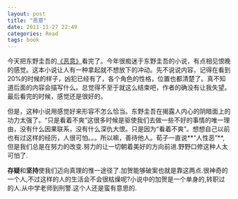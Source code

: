 ```yaml
---
layout: post
title: "恶意"
date: 2011-11-27 22:49
categories: Read
tags: book
---
```


今天把东野圭吾的[《恶意》][1]看完了。今年很痴迷于东野圭吾的小说，有点相见恨晚的感觉。这本小说让人有一种拿起就不想放下的冲动。先不说说内容，记得在看到20%的时候的样子，凶犯已经有了，各个角色的性格，位置也都清楚了。真不知道后面的内容会描写什么。总觉得不至于就这么结束吧，作者的确没有让我失望。最后看完的时候，感觉还是很好的。

但是，这种小说用感觉好来形容不怎么恰当。东野圭吾在揭露人内心的阴暗面上的功力太强了。“只是看着不爽”这很多时候是驱使我们去做一些不好的事情的唯一理由，没有什么因果联系，没有什么深仇大恨。只是因为“看着不爽”。想想自己以前也有过这样的经历，人很可怕。。。所以嘛，善待他人。荀子一直说**“人性恶”**,但是我们总是在努力的改变.努力的让一切朝着美好的方向前进.野野口修这种人太可怕了.

**存疑**和**坚持**使我们迈向真理的惟一途径了.加贺能够破案也就是靠这两点.很神奇的一个人,不过这样的人的生活会不会很枯燥呢?小说中的加贺是一个单身的,转职过的人.从中学老师到刑警.这个人还是蛮有意思的.

 [1]: http://book.douban.com/subject/3646172/
